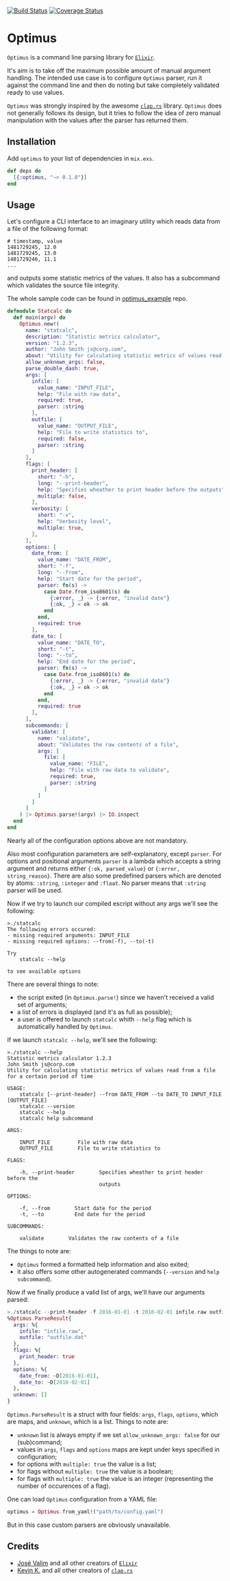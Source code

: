 [![Build Status](https://travis-ci.org/savonarola/optimus.svg?branch=master)](https://travis-ci.org/savonarola/optimus)
[![Coverage Status](https://coveralls.io/repos/github/savonarola/optimus/badge.svg?branch=master)](https://coveralls.io/github/savonarola/optimus?branch=master)

# Optimus

`Optimus` is a command line parsing library for [`Elixir`](http://elixir-lang.org).

It's aim is to take off the maximum possible amount of manual argument handling.
The intended use case is to configure `Optimus` parser, run it against the
command line and then do noting but take completely validated
ready to use values.

`Optimus` was strongly inspired by the awesome [`clap.rs`](https://clap.rs/)
library. `Optimus` does not generally follows its design, but it tries to
follow the idea of zero manual manipulation with the values after the parser has
returned them.

## Installation

Add `optimus` to your list of dependencies in `mix.exs`.

```elixir
def deps do
  [{:optimus, "~> 0.1.0"}]
end
```

## Usage

Let's configure a CLI interface to an imaginary utility which reads data from
a file of the following format:

```
# timestamp, value
1481729245, 12.0
1481729245, 13.0
1481729246, 11.1
...
```

and outputs some statistic metrics of the values.
It also has a subcommand which validates the source file integrity.


The whole sample code can be found in
[optimus_example](https://github.com/savonarola/optimus_example) repo.

```elixir
defmodule Statcalc do
  def main(argv) do
    Optimus.new!(
      name: "statcalc",
      description: "Statistic metrics calculator",
      version: "1.2.3",
      author: "John Smith js@corp.com",
      about: "Utility for calculating statistic metrics of values read from a file for a certain period of time",
      allow_unknown_args: false,
      parse_double_dash: true,
      args: [
        infile: [
          value_name: "INPUT_FILE",
          help: "File with raw data",
          required: true,
          parser: :string
        ],
        outfile: [
          value_name: "OUTPUT_FILE",
          help: "File to write statistics to",
          required: false,
          parser: :string
        ]
      ],
      flags: [
        print_header: [
          short: "-h",
          long: "--print-header",
          help: "Specifies wheather to print header before the outputs",
          multiple: false,
        ],
        verbosity: [
          short: "-v",
          help: "Verbosity level",
          multiple: true,
        ],
      ],
      options: [
        date_from: [
          value_name: "DATE_FROM",
          short: "-f",
          long: "--from",
          help: "Start date for the period",
          parser: fn(s) ->
            case Date.from_iso8601(s) do
              {:error, _} -> {:error, "invalid date"}
              {:ok, _} = ok -> ok
            end
          end,
          required: true
        ],
        date_to: [
          value_name: "DATE_TO",
          short: "-t",
          long: "--to",
          help: "End date for the period",
          parser: fn(s) ->
            case Date.from_iso8601(s) do
              {:error, _} -> {:error, "invalid date"}
              {:ok, _} = ok -> ok
            end
          end,
          required: true
        ],
      ],
      subcommands: [
        validate: [
          name: "validate",
          about: "Validates the raw contents of a file",
          args: [
            file: [
              value_name: "FILE",
              help: "File with raw data to validate",
              required: true,
              parser: :string
            ]
          ]
        ]
      ]
    ) |> Optimus.parse!(argv) |> IO.inspect
  end
end
```

Nearly all of the configuration options above are not mandatory.

Also most configuration parameters are self-explanatory, except `parser`. For options and positional arguments `parser` is a lambda which accepts a string argument and returns either `{:ok, parsed_value}` or `{:error, string_reason}`. There are also some predefined parsers which are denoted by atoms: `:string`, `:integer` and `:float`. No parser means that `:string` parser will be used.

Now if we try to launch our compiled escript without any args we'll see the following:

```
>./statcalc     
The following errors occured:
- missing required arguments: INPUT_FILE
- missing required options: --from(-f), --to(-t)

Try
    statcalc --help

to see available options
```

There are several things to note:
* the script exited (in `Optimus.parse!`) since we haven't received a valid set
of arguments;
* a list of errors is displayed (and it's as full as possible);
* a user is offered to launch `statcalc` whith `--help` flag which is automatically
handled by `Optimus`.

If we launch `statcalc --help`, we'll see the following:

```
>./statcalc --help
Statistic metrics calculator 1.2.3
John Smith js@corp.com
Utility for calculating statistic metrics of values read from a file for a certain period of time

USAGE:
    statcalc [--print-header] --from DATE_FROM --to DATE_TO INPUT_FILE [OUTPUT_FILE]
    statcalc --version
    statcalc --help
    statcalc help subcommand

ARGS:

    INPUT_FILE         File with raw data                                       
    OUTPUT_FILE        File to write statistics to                              

FLAGS:

    -h, --print-header        Specifies wheather to print header before the     
                              outputs                                           

OPTIONS:

    -f, --from        Start date for the period                                 
    -t, --to          End date for the period                                   

SUBCOMMANDS:

    validate        Validates the raw contents of a file                        

```

The things to note are:
* `Optimus` formed a formatted help information and also exited;
* it also offers some other autogenerated commands (`--version` and `help subcommand`).

Now if we finally produce a valid list of args, we'll have our arguments parsed:

```elixir
>./statcalc --print-header -f 2016-01-01 -t 2016-02-01 infile.raw outfile.dat
%Optimus.ParseResult{
  args: %{
    infile: "infile.raw",
    outfile: "outfile.dat"
  },
  flags: %{
    print_header: true
  },
  options: %{
    date_from: ~D[2016-01-01],
    date_to: ~D[2016-02-01]
  },
  unknown: []
}
```

`Optimus.ParseResult` is a struct with four fields: `args`, `flags`, `options`,
which are maps, and `unknown`, which is a list. Things to note are:
* `unknown` list is always empty if we set `allow_unknown_args: false` for our
(sub)command;
* values in `args`, `flags` and `options` maps are kept under keys specified in configuration;
* for options with `multiple: true` the value is a list;
* for flags without `multiple: true` the value is a boolean;
* for flags with `multiple: true` the value is an integer (representing the
  number of occurences of a flag).

One can load `Optimus` configuration from a YAML file:

```elixir
optimus = Optimus.from_yaml!("path/to/config.yaml")
```

But in this case custom parsers are obviously unavailable.


## Credits

* [José Valim](https://github.com/josevalim) and all other creators of [`Elixir`](http://elixir-lang.org)
* [Kevin K.](https://github.com/kbknapp) and all other creators of [`clap.rs`](https://clap.rs)

